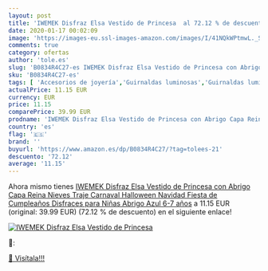 ```yaml
---
layout: post
title: 'IWEMEK Disfraz Elsa Vestido de Princesa  al 72.12 % de descuento'
date: 2020-01-17 00:02:09
image: 'https://images-eu.ssl-images-amazon.com/images/I/41NQkWPtmwL._SL400_.jpg'
comments: true
category: ofertas
author: 'tole.es'
slug: 'B0834R4C27-es IWEMEK Disfraz Elsa Vestido de Princesa con Abrigo Capa...'
sku: 'B0834R4C27-es'
tags: [ 'Accesorios de joyería','Guirnaldas luminosas','Guirnaldas luminosas de interior','Iluminación','Joyería','Limpieza y cuidado de joyas','navidad', ]
actualPrice: 11.15 EUR
currency: EUR
price: 11.15
comparePrice: 39.99 EUR
prodname: 'IWEMEK Disfraz Elsa Vestido de Princesa con Abrigo Capa Reina Nieves Traje Carnaval Halloween Navidad Fiesta de Cumpleaños Disfraces para Niñas Abrigo Azul 6-7 años'
country: 'es'
flag: '🇪🇸'
brand: ''
buyurl: 'https://www.amazon.es/dp/B0834R4C27/?tag=tolees-21'
descuento: '72.12'
average: '11.15'
---
```


Ahora mismo tienes [IWEMEK Disfraz Elsa Vestido de Princesa con Abrigo Capa Reina Nieves Traje Carnaval Halloween Navidad Fiesta de Cumpleaños Disfraces para Niñas Abrigo Azul 6-7 años](https://www.amazon.es/dp/B0834R4C27/?tag=tolees-21) a 11.15 EUR (original: 39.99 EUR) (72.12 %  de descuento) en el siguiente enlace!

[![IWEMEK Disfraz Elsa Vestido de Princesa ](https://images-eu.ssl-images-amazon.com/images/I/41NQkWPtmwL._SL400_.jpg)](https://www.amazon.es/dp/B0834R4C27/?tag=tolees-21)

🔎:


[🛒 Visítala!!!](https://www.amazon.es/dp/B0834R4C27/?tag=tolees-21)
